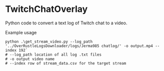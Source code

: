 # TwitchChatOverlay
Python code to convert a text log of Twitch chat to a video.

Example usage

```
python .\get_stream_video.py --log_path '../OverRustleLogsDownloader/logs/Jerma985 chatlog/' -o output.mp4 --index 192`
# --log_path location of all log .txt files
# -o output video name
# --index row of stream_data.csv for the target stream
```
